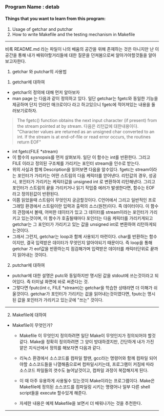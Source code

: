 ### Program Name : detab

#### Things that you want to learn from this program:
  1. Usage of getchar and putchar
  2. How to write Makefile and the testing mechanism in Makefile

---

비록 README.md 라는 파일이 나의 배움의 공간을 위해 존재하는 것은 아니지만
난 이공간을 통해 내가 배워야할거리들에 대한 질문을 던져봄으로써
알아가야할것들을 알아보고자한다.

1. getchar 와 putchar의 사용법
 
  1) getchar에 대하여
  - getchar의 정의에 대해 먼저 알아보자
  - man page 는 다음과 같이 정의하고 있다. 일단 getchar는 fgetc와 동일한
    기능을 제공하며 단지 인라인 매크로이다 라고 하고있으니 fgetc에
    적어져있는 내용을 둘러보기로하자. 
   
  > The fgetc() function obtains the next input character (if present) from
  > the stream pointed at by stream.
  > 다음은 리턴값에 대한내용이다.
  > "Character values are returned as an unsigned char converted to an int.
  > If the stream is at end-of-file or read error occurs, the routines
  > return EOF"
  
  - int fgetc(FILE \*stream)
  - 이 함수의 sysnopsis를 먼저 살펴보자. 일단 이 함수는 int를 반환한다.
    그리고 FILE 이라고 정의된 구조체를 가리키는 포인터 stream을 인수로 받는다.
  - 위의 사실과 함께 Description을 읽어보면 다음을 알수있다. fgetc는
    stream이라는 포인터가 가리키는 어떤 스트림의 다음 케릭터를 얻어낸다.
    리턴값의 경우, 성공시, 포인터가 가리키는 케릭터값을 unsigned int 로 
    변환하여 리턴해낸다.
    그리고 포인터가 스트림의 끝을 가리키거나 읽기 작업중 에러가 발생한다면,
    함수는 EOF 라고 정의된값이 반환된다.
  - 이쯤 읽었을때 스트림이 무엇인지 궁금할것이다. C언어에서 그리고
    일반적인 프로그래밍 환경에서 스트림이란 입력과 출력의 소스(원천)이다.
    즉 데이터이다. 이 함수의 관점에서 볼때, 어떠한 데이터가 있고 그
    데이터를 stream이라는 포인터가 가리키고 있는것이며, 이 함수가
    호출될때마다 포인터는 다음 케릭터를 가리키게되고 getchar는 그 포인터가
    가리키고 있는 값을 unsigned int로 변환하여 리턴하게되는것이다. 
  - 그래서 그런지, getchar는 loop과 함께 사용되기 마련이다. char를
    반환하는 함수이지만, 결국 입력받은 데이터가 무엇인지 알아야되기
    때문이다. 즉 loop을 통해getchar 가 eof값을 반환하는지 점검해가며
    입력받은 데이터를 캐릭터단위로 끝까지 읽어내는 것이다.
    
  2) putchar에 대하여
  - putchar에 대한 설명은 putc와 동일하지만 명시된 값을 stdout에
    쓰는것이라고 되어있다. 즉 터미널 화면에 바로 써준다는 것.
  - 그렇다면 fputc(int c, FILE \*stream)는 getchar을 학습한 상태라면 더
    이해가 쉬울것이다. getchar가 포인터가 가리키는 겂을 읽어내는것이였다면,
    fputc는 명시된 값을 포인터가 가리키고 있는곳에 "쓰는" 것이다.

---

2. Makefile에 대하여
  - Makefile이 무엇인가?
    - Makefile 이 무엇인지 정의하려면 일단 Make이 무엇인지가 정의되어야
      할것 같다. Make을 정확히 정의하려면 그 양이 방대하겠지만, 간단하게
      내가 가진 얕은 지식선에서 정의를 해보자면 다음과 같다.
    - 리눅스 환경에서 소스코드를 컴파일 할땐, gcc라는 명령어와 함께 컴파일
      되어야할 소스코드들을 나열해줌으로써 컴파일시키는데, 프로그램이
      커짐에 따라 소스코드 파일들의 갯수도 늘어날것이고, 컴파일 과정이
      복잡해지게 된다.
    - 이 때 아주 유용하게 사용될수 있는것이 Make이라는 프로그램이다. Make은
      Makefile에 정의된 소스코드를 컴파일링 시키는 명령어나 일부 다른 shell
      script들을 execute 할수있게 해준다. 
      
    - 자세한 내용은 예제 Makefile을 보면서 더 배워나가는 것을 추천한다.

---
    
  





